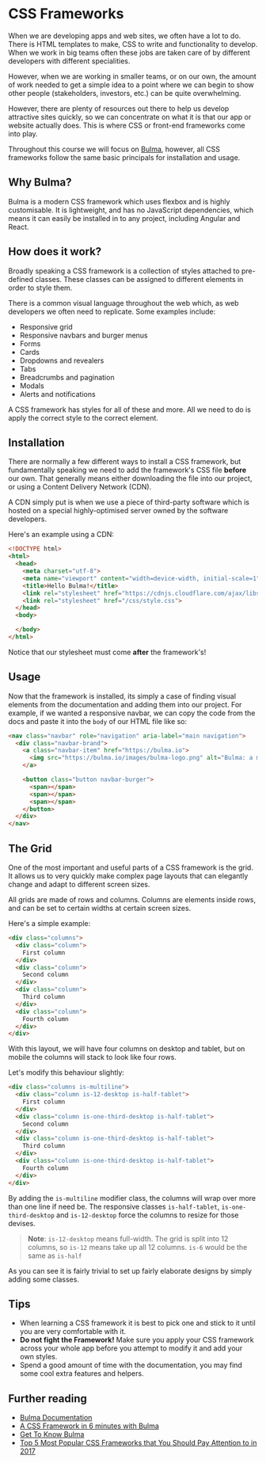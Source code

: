 # CSS Frameworks

When we are developing apps and web sites, we often have a lot to do. There is HTML templates to make, CSS to write and functionality to develop. When we work in big teams often these jobs are taken care of by different developers with different specialities.

However, when we are working in smaller teams, or on our own, the amount of work needed to get a simple idea to a point where we can begin to show other people (stakeholders, investors, etc.) can be quite overwhelming.

However, there are plenty of resources out there to help us develop attractive sites quickly, so we can concentrate on what it is that our app or website actually does. This is where CSS or front-end frameworks come into play.

Throughout this course we will focus on [Bulma](bulma.io), however, all CSS frameworks follow the same basic principals for installation and usage.

## Why Bulma?

Bulma is a modern CSS framework which uses flexbox and is highly customisable. It is lightweight, and has no JavaScript dependencies, which means it can easily be installed in to any project, including Angular and React.

## How does it work?

Broadly speaking a CSS framework is a collection of styles attached to pre-defined classes. These classes can be assigned to different elements in order to style them.

There is a common visual language throughout the web which, as web developers we often need to replicate. Some examples include:

- Responsive grid
- Responsive navbars and burger menus
- Forms
- Cards
- Dropdowns and revealers
- Tabs
- Breadcrumbs and pagination
- Modals
- Alerts and notifications

A CSS framework has styles for all of these and more. All we need to do is apply the correct style to the correct element.

## Installation

There are normally a few different ways to install a CSS framework, but fundamentally speaking we need to add the framework's CSS file **before** our own. That generally means either downloading the file into our project, or using a Content Delivery Network (CDN).

A CDN simply put is when we use a piece of third-party software which is hosted on a special highly-optimised server owned by the software developers.

Here's an example using a CDN:

```html
<!DOCTYPE html>
<html>
  <head>
    <meta charset="utf-8">
    <meta name="viewport" content="width=device-width, initial-scale=1">
    <title>Hello Bulma!</title>
    <link rel="stylesheet" href="https://cdnjs.cloudflare.com/ajax/libs/bulma/0.6.2/css/bulma.min.css">
    <link rel="stylesheet" href="/css/style.css">
  </head>
  <body>

  </body>
</html>
```

Notice that our stylesheet must come **after** the framework's!

## Usage

Now that the framework is installed, its simply a case of finding visual elements from the documentation and adding them into our project. For example, if we wanted a responsive navbar, we can copy the code from the docs and paste it into the `body` of our HTML file like so:

```html
<nav class="navbar" role="navigation" aria-label="main navigation">
  <div class="navbar-brand">
    <a class="navbar-item" href="https://bulma.io">
      <img src="https://bulma.io/images/bulma-logo.png" alt="Bulma: a modern CSS framework based on Flexbox" width="112" height="28">
    </a>

    <button class="button navbar-burger">
      <span></span>
      <span></span>
      <span></span>
    </button>
  </div>
</nav>
```

## The Grid

One of the most important and useful parts of a CSS framework is the grid. It allows us to very quickly make complex page layouts that can elegantly change and adapt to different screen sizes.

All grids are made of rows and columns. Columns are elements inside rows, and can be set to certain widths at certain screen sizes.

Here's a simple example:

```html
<div class="columns">
  <div class="column">
    First column
  </div>
  <div class="column">
    Second column
  </div>
  <div class="column">
    Third column
  </div>
  <div class="column">
    Fourth column
  </div>
</div>
```

With this layout, we will have four columns on desktop and tablet, but on mobile the columns will stack to look like four rows.

Let's modify this behaviour slightly:

```html
<div class="columns is-multiline">
  <div class="column is-12-desktop is-half-tablet">
    First column
  </div>
  <div class="column is-one-third-desktop is-half-tablet">
    Second column
  </div>
  <div class="column is-one-third-desktop is-half-tablet">
    Third column
  </div>
  <div class="column is-one-third-desktop is-half-tablet">
    Fourth column
  </div>
</div>
```

By adding the `is-multiline` modifier class, the columns will wrap over more than one line if need be. The responsive classes `is-half-tablet`, `is-one-third-desktop` and `is-12-desktop` force the columns to resize for those devises.

>**Note**: `is-12-desktop` means full-width. The grid is split into 12 columns, so `is-12` means take up all 12 columns. `is-6` would be the same as `is-half`

As you can see it is fairly trivial to set up fairly elaborate designs by simply adding some classes.

## Tips

- When learning a CSS framework it is best to pick one and stick to it until you are very comfortable with it.
- **Do not fight the Framework!** Make sure you apply your CSS framework across your whole app before you attempt to modify it and add your own styles.
- Spend a good amount of time with the documentation, you may find some cool extra features and helpers.

## Further reading

- [Bulma Documentation](https://bulma.io/documentation/overview/start/)
- [A CSS Framework in 6 minutes with Bulma](https://www.sitepoint.com/a-css-framework-in-6-minutes-with-bulma/)
- [Get To Know Bulma](https://scotch.io/bar-talk/get-to-know-bulma-my-current-favorite-css-framework)
- [Top 5 Most Popular CSS Frameworks that You Should Pay Attention to in 2017](https://hackernoon.com/top-5-most-popular-css-frameworks-that-you-should-pay-attention-to-in-2017-344a8b67fba1)
